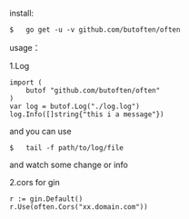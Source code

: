 install:  

````
$	go get -u -v github.com/butoften/often  
````

usage： 

1.Log
````
import (  
	butof "github.com/butoften/often"
)  
var log = butof.Log("./log.log")  
log.Info([]string{"this i a message"})  
````
and you can use   
````
$	tail -f path/to/log/file   
````
and watch some change or info  

2.cors for gin
````
r := gin.Default()
r.Use(often.Cors("xx.domain.com"))
````